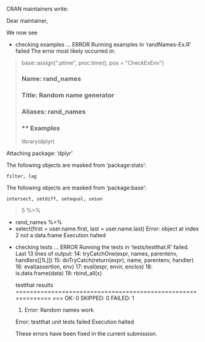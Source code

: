 CRAN maintainers write:

Dear maintainer,

We now see

* checking examples ... ERROR
Running examples in ‘randNames-Ex.R’ failed
The error most likely occurred in:

> base::assign(".ptime", proc.time(), pos = "CheckExEnv")
> ### Name: rand_names
> ### Title: Random name generator
> ### Aliases: rand_names
>
> ### ** Examples
>
> library(dplyr)

Attaching package: ‘dplyr’

The following objects are masked from ‘package:stats’:

    filter, lag

The following objects are masked from ‘package:base’:

    intersect, setdiff, setequal, union

> 5 %>%
+ rand_names %>%
+ select(first = user.name.first, last = user.name.last)
Error: object at index 2 not a data.frame
Execution halted

* checking tests ... ERROR
Running the tests in ‘tests/testthat.R’ failed.
Last 13 lines of output:
  14: tryCatchOne(expr, names, parentenv, handlers[[1L]])
  15: doTryCatch(return(expr), name, parentenv, handler)
  16: eval(assertion, env)
  17: eval(expr, envir, enclos)
  18: is.data.frame(data)
  19: rbind_all(x)

  testthat results =============================================================
===
  OK: 0 SKIPPED: 0 FAILED: 1
  1. Error: Random names work

  Error: testthat unit tests failed
  Execution halted



  These errors have been fixed in the current submission.

  